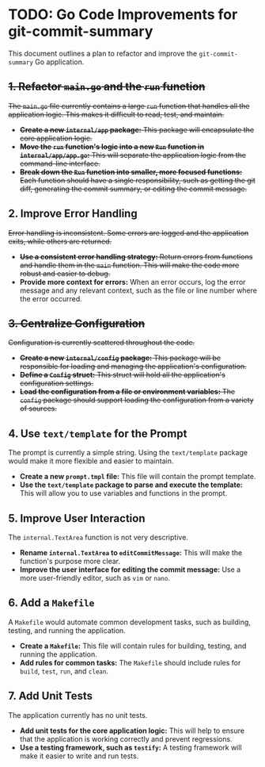 # TODO: Go Code Improvements for git-commit-summary

This document outlines a plan to refactor and improve the `git-commit-summary` Go application.

## ~~1. Refactor `main.go` and the `run` function~~

~~The `main.go` file currently contains a large `run` function that handles all the application logic. This makes it difficult to read, test, and maintain.~~

-   ~~**Create a new `internal/app` package:** This package will encapsulate the core application logic.~~
-   ~~**Move the `run` function's logic into a new `Run` function in `internal/app/app.go`:** This will separate the application logic from the command-line interface.~~
-   ~~**Break down the `Run` function into smaller, more focused functions:** Each function should have a single responsibility, such as getting the git diff, generating the commit summary, or editing the commit message.~~

## 2. Improve Error Handling

~~Error handling is inconsistent. Some errors are logged and the application exits, while others are returned.~~

-   ~~**Use a consistent error handling strategy:** Return errors from functions and handle them in the `main` function. This will make the code more robust and easier to debug.~~
-   **Provide more context for errors:** When an error occurs, log the error message and any relevant context, such as the file or line number where the error occurred.

## ~~3. Centralize Configuration~~

~~Configuration is currently scattered throughout the code.~~

-   ~~**Create a new `internal/config` package:** This package will be responsible for loading and managing the application's configuration.~~
-   ~~**Define a `Config` struct:** This struct will hold all the application's configuration settings.~~
-   ~~**Load the configuration from a file or environment variables:** The `config` package should support loading the configuration from a variety of sources.~~

## 4. Use `text/template` for the Prompt

The prompt is currently a simple string. Using the `text/template` package would make it more flexible and easier to maintain.

-   **Create a new `prompt.tmpl` file:** This file will contain the prompt template.
-   **Use the `text/template` package to parse and execute the template:** This will allow you to use variables and functions in the prompt.

## 5. Improve User Interaction

The `internal.TextArea` function is not very descriptive.

-   **Rename `internal.TextArea` to `editCommitMessage`:** This will make the function's purpose more clear.
-   **Improve the user interface for editing the commit message:** Use a more user-friendly editor, such as `vim` or `nano`.

## 6. Add a `Makefile`

A `Makefile` would automate common development tasks, such as building, testing, and running the application.

-   **Create a `Makefile`:** This file will contain rules for building, testing, and running the application.
-   **Add rules for common tasks:** The `Makefile` should include rules for `build`, `test`, `run`, and `clean`.

## 7. Add Unit Tests

The application currently has no unit tests.

-   **Add unit tests for the core application logic:** This will help to ensure that the application is working correctly and prevent regressions.
-   **Use a testing framework, such as `testify`:** A testing framework will make it easier to write and run tests.
